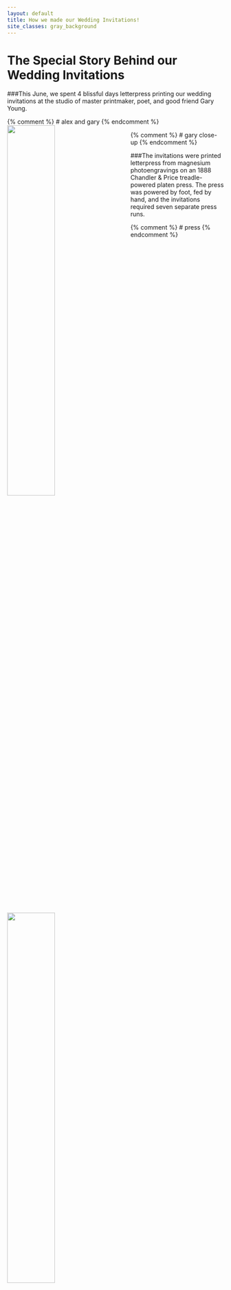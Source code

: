 ```yaml
---
layout: default
title: How we made our Wedding Invitations!
site_classes: gray_background
---
```


The Special Story Behind our Wedding Invitations
=======

###This June, we spent 4 blissful days letterpress printing our wedding invitations at the studio of master printmaker, poet, and good friend Gary Young.

<div>
{% comment %} # alex and gary {% endcomment %}
<img width=47% style="float: left; margin-right: 50px;" src="{{ site.baseurl }}/img/invitations/2014-06-16 16.21.38.jpg">

{% comment %} # gary close-up {% endcomment %}
<img width=47% style="float: left;" src="{{ site.baseurl }}/img/invitations/2014-06-16 16.25.32.jpg">
</div>

###The invitations were printed letterpress from magnesium photoengravings on an 1888 Chandler & Price treadle-powered platen press. The press was powered by foot, fed by hand, and the invitations required seven separate press runs.

{% comment %} # press {% endcomment %}
<img width=400px src="{{ site.baseurl }}/img/invitations/2014-06-16 18.17.19.jpg">

###Every invite features a print of a ink drawing done by Carla B. Gaudio (Alex's mom). The paper is Rives BFK, a fine French printmaking sheet.


{% comment %} # mom's print {% endcomment %}
<img style="float: left; margin-right: 50px;" width=47% src="{{ site.baseurl }}/img/invitations/2014-06-16 16.01.30.jpg">
{% comment %} # mom's engraving  if i can fit it in{% endcomment %}
<img style="float: left;" width=47% src="{{ site.baseurl }}/img/invitations/2014-06-16 19.48.04.jpg">


###We all took turns wearing the pressman's hat, a paper hat style worn by press operators as early as 1748.

{% comment %} # emma pretty {% endcomment %}
<img width=400px src="{{ site.baseurl }}/img/invitations/2014-06-16 16.28.51.jpg">

###All in all, this was a very personal and special experience that we will remember for years to come.

{% comment %} # emma working {% endcomment %}
<img width=600px src="{{ site.baseurl }}/img/invitations/IMAG0353.jpg">

{% comment %} # final prod 2 {% endcomment %}
<img width=600px src="{{ site.baseurl }}/img/invitations/2014-06-16 16.07.25.jpg">

